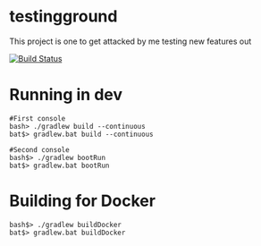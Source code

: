 # testingground
This project is one to get attacked by me testing new features out

[![Build Status](https://travis-ci.org/jensim/testingground-vaadin-kotlin-spring.svg?branch=master)](https://travis-ci.org/jensim/testingground-vaadin-kotlin-spring)

# Running in dev
````
#First console
bash> ./gradlew build --continuous
bat$> gradlew.bat build --continuous

````
````
#Second console
bash$> ./gradlew bootRun
bat$> gradlew.bat bootRun
````
# Building for Docker
````
bash$> ./gradlew buildDocker
bat$> gradlew.bat buildDocker
````
